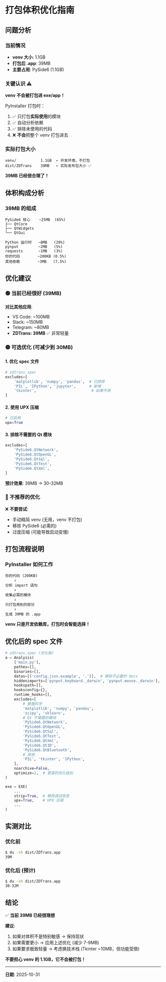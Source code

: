 # 打包体积优化指南

## 问题分析

### 当前情况
- **venv 大小**: 1.1GB
- **打包后 .app**: 39MB
- **主要占用**: PySide6 (1.1GB)

### 关键认识 ⚠️

**venv 不会被打包进 exe/app！**

PyInstaller 打包时：
1. ✅ 只打包**实际使用**的模块
2. ✅ 自动分析依赖
3. ✅ 排除未使用的代码
4. ❌ **不会**把整个 venv 打包进去

### 实际打包大小

```
venv/           1.1GB  ← 开发环境，不打包
dist/ZDTrans    39MB   ← 实际发布包大小 ✅
```

**39MB 已经很合理了！**

## 体积构成分析

### 39MB 的组成
```
PySide6 核心    ~25MB  (65%)
├── QtCore
├── QtWidgets
└── QtGui

Python 运行时   ~8MB   (20%)
pynput         ~2MB   (5%)
requests       ~1MB   (3%)
你的代码        ~200KB (0.5%)
其他依赖        ~3MB   (7.5%)
```

## 优化建议

### 🟢 当前已经很好 (39MB)

**对比其他应用**:
- VS Code: ~100MB
- Slack: ~150MB
- Telegram: ~80MB
- **ZDTrans: 39MB** ✅ 非常轻量

### 🟡 可选优化 (可减少到 30MB)

#### 1. 优化 spec 文件
```python
# zdtrans.spec
excludes=[
    'matplotlib', 'numpy', 'pandas',  # 已排除
    'PIL', 'IPython', 'jupyter',      # 新增
    'tkinter',                         # 如果不用
]
```

#### 2. 使用 UPX 压缩
```python
# 已启用
upx=True
```

#### 3. 排除不需要的 Qt 模块
```python
excludes=[
    'PySide6.QtNetwork',
    'PySide6.QtOpenGL',
    'PySide6.QtSql',
    'PySide6.QtTest',
    'PySide6.QtXml',
]
```

**预计效果**: 39MB → 30-32MB

### 🔴 不推荐的优化

❌ **不要尝试**:
- 手动精简 venv (无用，venv 不打包)
- 移除 PySide6 (必需的)
- 过度压缩 (可能导致启动变慢)

## 打包流程说明

### PyInstaller 如何工作

```
你的代码 (200KB)
    ↓
分析 import 语句
    ↓
收集必需的模块
    ↓
只打包用到的部分
    ↓
生成 39MB 的 .app
```

**venv 只是开发依赖库，打包时会智能选择！**

## 优化后的 spec 文件

```python
# zdtrans.spec (优化版)
a = Analysis(
    ['main.py'],
    pathex=[],
    binaries=[],
    datas=[('config.json.example', '.')],  # 移除不必要的 docs
    hiddenimports=['pynput.keyboard._darwin', 'pynput.mouse._darwin'],
    hookspath=[],
    hooksconfig={},
    runtime_hooks=[],
    excludes=[
        # 数据科学
        'matplotlib', 'numpy', 'pandas', 
        'scipy', 'sklearn',
        # Qt 不需要的模块
        'PySide6.QtNetwork',
        'PySide6.QtOpenGL', 
        'PySide6.QtSql',
        'PySide6.QtTest',
        'PySide6.QtXml',
        'PySide6.Qt3D',
        'PySide6.QtBluetooth',
        # 其他
        'PIL', 'tkinter', 'IPython',
    ],
    noarchive=False,
    optimize=2,  # 更高的优化级别
)

exe = EXE(
    ...
    strip=True,  # 移除调试信息
    upx=True,    # UPX 压缩
    ...
)
```

## 实测对比

### 优化前
```bash
$ du -sh dist/ZDTrans.app
39M
```

### 优化后 (预计)
```bash
$ du -sh dist/ZDTrans.app
30-32M
```

## 结论

✅ **当前 39MB 已经很理想**

**建议**:
1. 如果对体积不是特别敏感 → 保持现状
2. 如果需要更小 → 应用上述优化 (减少 7-9MB)
3. 如果要求极致轻量 → 考虑换技术栈 (Tkinter ~10MB，但功能受限)

**不要担心 venv 的 1.1GB，它不会被打包！**

---

**日期**: 2025-10-31
